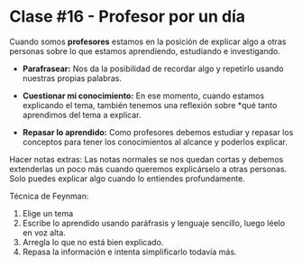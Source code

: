 # Clase #16 - Profesor por un día

Cuando somos **profesores** estamos en la posición de explicar algo a otras personas sobre lo que estamos aprendiendo, estudiando e investigando.

* **Parafrasear:** Nos da la posibilidad de recordar algo y repetirlo usando nuestras propias palabras.

* **Cuestionar mi conocimiento:** En ese momento, cuando estamos explicando el tema, también tenemos una reflexión sobre *qué tanto aprendimos del tema a explicar.

* **Repasar lo aprendido:** Como profesores debemos estudiar y repasar los conceptos para tener los conocimientos al alcance y poderlos explicar.

Hacer notas extras: Las notas normales se nos quedan cortas y debemos extenderlas un poco más cuando queremos explicárselo a otras personas.
Solo puedes explicar algo cuando lo entiendes profundamente.

Técnica de Feynman:

1. Elige un tema
2. Escribe lo aprendido usando paráfrasis y lenguaje sencillo, luego léelo en voz alta.
3. Arregla lo que no está bien explicado.
4. Repasa la información e intenta simplificarlo todavía más.
